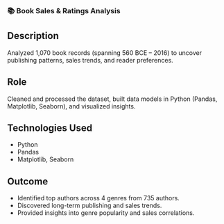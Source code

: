 ### 📚 Book Sales & Ratings Analysis
## Description
Analyzed 1,070 book records (spanning 560 BCE – 2016) to uncover publishing patterns, sales trends, and reader preferences.

## Role
Cleaned and processed the dataset, built data models in Python (Pandas, Matplotlib, Seaborn), and visualized insights.

## Technologies Used
- Python
- Pandas
- Matplotlib, Seaborn

## Outcome
- Identified top authors across 4 genres from 735 authors.
- Discovered long-term publishing and sales trends.
- Provided insights into genre popularity and sales correlations.
